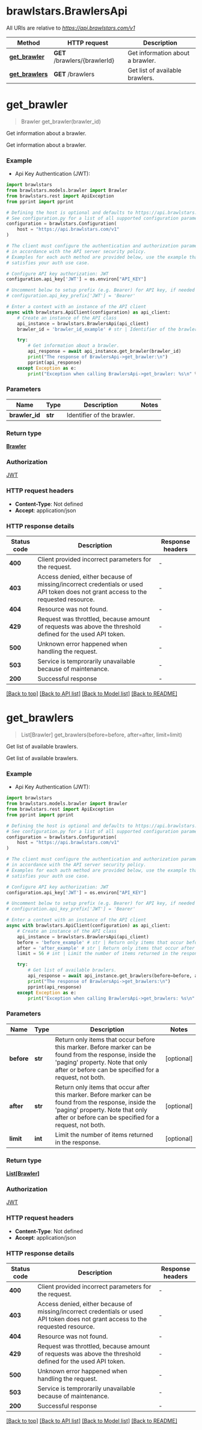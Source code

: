 # brawlstars.BrawlersApi

All URIs are relative to *https://api.brawlstars.com/v1*

Method | HTTP request | Description
------------- | ------------- | -------------
[**get_brawler**](BrawlersApi.md#get_brawler) | **GET** /brawlers/{brawlerId} | Get information about a brawler.
[**get_brawlers**](BrawlersApi.md#get_brawlers) | **GET** /brawlers | Get list of available brawlers.


# **get_brawler**
> Brawler get_brawler(brawler_id)

Get information about a brawler.

Get information about a brawler.

### Example

* Api Key Authentication (JWT):

```python
import brawlstars
from brawlstars.models.brawler import Brawler
from brawlstars.rest import ApiException
from pprint import pprint

# Defining the host is optional and defaults to https://api.brawlstars.com/v1
# See configuration.py for a list of all supported configuration parameters.
configuration = brawlstars.Configuration(
    host = "https://api.brawlstars.com/v1"
)

# The client must configure the authentication and authorization parameters
# in accordance with the API server security policy.
# Examples for each auth method are provided below, use the example that
# satisfies your auth use case.

# Configure API key authorization: JWT
configuration.api_key['JWT'] = os.environ["API_KEY"]

# Uncomment below to setup prefix (e.g. Bearer) for API key, if needed
# configuration.api_key_prefix['JWT'] = 'Bearer'

# Enter a context with an instance of the API client
async with brawlstars.ApiClient(configuration) as api_client:
    # Create an instance of the API class
    api_instance = brawlstars.BrawlersApi(api_client)
    brawler_id = 'brawler_id_example' # str | Identifier of the brawler.

    try:
        # Get information about a brawler.
        api_response = await api_instance.get_brawler(brawler_id)
        print("The response of BrawlersApi->get_brawler:\n")
        pprint(api_response)
    except Exception as e:
        print("Exception when calling BrawlersApi->get_brawler: %s\n" % e)
```



### Parameters


Name | Type | Description  | Notes
------------- | ------------- | ------------- | -------------
 **brawler_id** | **str**| Identifier of the brawler. | 

### Return type

[**Brawler**](Brawler.md)

### Authorization

[JWT](../README.md#JWT)

### HTTP request headers

 - **Content-Type**: Not defined
 - **Accept**: application/json

### HTTP response details

| Status code | Description | Response headers |
|-------------|-------------|------------------|
**400** | Client provided incorrect parameters for the request. |  -  |
**403** | Access denied, either because of missing/incorrect credentials or used API token does not grant access to the requested resource.  |  -  |
**404** | Resource was not found. |  -  |
**429** | Request was throttled, because amount of requests was above the threshold defined for the used API token.  |  -  |
**500** | Unknown error happened when handling the request. |  -  |
**503** | Service is temprorarily unavailable because of maintenance. |  -  |
**200** | Successful response |  -  |

[[Back to top]](#) [[Back to API list]](../README.md#documentation-for-api-endpoints) [[Back to Model list]](../README.md#documentation-for-models) [[Back to README]](../README.md)

# **get_brawlers**
> List[Brawler] get_brawlers(before=before, after=after, limit=limit)

Get list of available brawlers.

Get list of available brawlers.

### Example

* Api Key Authentication (JWT):

```python
import brawlstars
from brawlstars.models.brawler import Brawler
from brawlstars.rest import ApiException
from pprint import pprint

# Defining the host is optional and defaults to https://api.brawlstars.com/v1
# See configuration.py for a list of all supported configuration parameters.
configuration = brawlstars.Configuration(
    host = "https://api.brawlstars.com/v1"
)

# The client must configure the authentication and authorization parameters
# in accordance with the API server security policy.
# Examples for each auth method are provided below, use the example that
# satisfies your auth use case.

# Configure API key authorization: JWT
configuration.api_key['JWT'] = os.environ["API_KEY"]

# Uncomment below to setup prefix (e.g. Bearer) for API key, if needed
# configuration.api_key_prefix['JWT'] = 'Bearer'

# Enter a context with an instance of the API client
async with brawlstars.ApiClient(configuration) as api_client:
    # Create an instance of the API class
    api_instance = brawlstars.BrawlersApi(api_client)
    before = 'before_example' # str | Return only items that occur before this marker. Before marker can be found from the response, inside the 'paging' property. Note that only after or before can be specified for a request, not both.  (optional)
    after = 'after_example' # str | Return only items that occur after this marker. Before marker can be found from the response, inside the 'paging' property. Note that only after or before can be specified for a request, not both.  (optional)
    limit = 56 # int | Limit the number of items returned in the response. (optional)

    try:
        # Get list of available brawlers.
        api_response = await api_instance.get_brawlers(before=before, after=after, limit=limit)
        print("The response of BrawlersApi->get_brawlers:\n")
        pprint(api_response)
    except Exception as e:
        print("Exception when calling BrawlersApi->get_brawlers: %s\n" % e)
```



### Parameters


Name | Type | Description  | Notes
------------- | ------------- | ------------- | -------------
 **before** | **str**| Return only items that occur before this marker. Before marker can be found from the response, inside the &#39;paging&#39; property. Note that only after or before can be specified for a request, not both.  | [optional] 
 **after** | **str**| Return only items that occur after this marker. Before marker can be found from the response, inside the &#39;paging&#39; property. Note that only after or before can be specified for a request, not both.  | [optional] 
 **limit** | **int**| Limit the number of items returned in the response. | [optional] 

### Return type

[**List[Brawler]**](Brawler.md)

### Authorization

[JWT](../README.md#JWT)

### HTTP request headers

 - **Content-Type**: Not defined
 - **Accept**: application/json

### HTTP response details

| Status code | Description | Response headers |
|-------------|-------------|------------------|
**400** | Client provided incorrect parameters for the request. |  -  |
**403** | Access denied, either because of missing/incorrect credentials or used API token does not grant access to the requested resource.  |  -  |
**404** | Resource was not found. |  -  |
**429** | Request was throttled, because amount of requests was above the threshold defined for the used API token.  |  -  |
**500** | Unknown error happened when handling the request. |  -  |
**503** | Service is temprorarily unavailable because of maintenance. |  -  |
**200** | Successful response |  -  |

[[Back to top]](#) [[Back to API list]](../README.md#documentation-for-api-endpoints) [[Back to Model list]](../README.md#documentation-for-models) [[Back to README]](../README.md)

